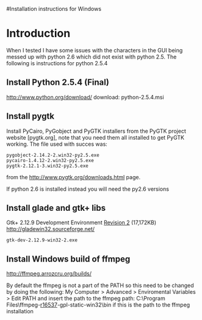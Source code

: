 #Installation instructions for Windows

# Introduction #
When I tested I have some issues with the characters in the GUI being
messed up with python 2.6 which did not exist with python 2.5. The
following is instructions for python 2.5.4

## Install Python 2.5.4 (Final) ##
http://www.python.org/download/
download: python-2.5.4.msi

## Install pygtk ##
Install PyCairo, PyGobject and PyGTK installers from the PyGTK project
website [pygtk.org], note that you need them all installed to get
PyGTK working. The file used with succes was:

```
pygobject-2.14.2-2.win32-py2.5.exe
pycairo-1.4.12-2.win32-py2.5.exe
pygtk-2.12.1-3.win32-py2.5.exe
```

from the http://www.pygtk.org/downloads.html page.


If python 2.6 is installed instead you will need the
py2.6 versions


## Install glade and gtk+ libs ##
Gtk+ 2.12.9 Development Environment [Revision 2](https://code.google.com/p/sinthgunt/source/detail?r=2) (17,172KB)
http://gladewin32.sourceforge.net/
```
gtk-dev-2.12.9-win32-2.exe
```

## Install Windows build of ffmpeg ##
http://ffmpeg.arrozcru.org/builds/

By default the ffmpeg is not a part of the PATH so this need to be
changed by doing the following:
My Computer > Advanced > Enviromental Variables > Edit PATH and insert
the path to the ffmpeg path:
C:\Program Files\ffmpeg-[r16537](https://code.google.com/p/sinthgunt/source/detail?r=16537)-gpl-static-win32\bin
if this is the path to the ffmpeg installation